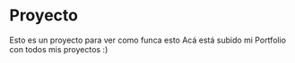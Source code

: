 # Proyecto
Esto es un proyecto para ver como funca esto
Acá está subido mi Portfolio con todos mis proyectos  :)
